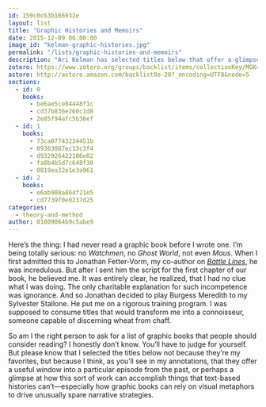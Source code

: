 ```yaml
---
id: 159c0c63b166932e
layout: list
title: "Graphic Histories and Memoirs"
date: 2015-12-09 06:00:00
image_id: "kelman-graphic-histories.jpg"
permalink: "/lists/graphic-histories-and-memoirs"
description: "Ari Kelman has selected titles below that offer a glimpse at how graphic books can accomplish things that text-based histories can’t – especially how this sort of work can rely on visual metaphors to drive unusually spare narrative strategies."
zotero: https://www.zotero.org/groups/backlist/items/collectionKey/MGK4HNZ8
astore: http://astore.amazon.com/backlist0e-20?_encoding=UTF8&node=5
sections:
  - id: 0
    books:
      - be6ae5ce84448f1c
      - cd37b836e260c1d8
      - 2e85f94afc5b36ef
  - id: 1
    books:
      - 73ca07743234451b
      - 09363087ec13c3f4
      - d932926422106e02
      - fa8b4b5d7c648f30
      - 0819ea32e1e3a961
  - id: 2
    books:
      - e6ab908a864f21e5
      - cd7739f0e0237d25
categories:
  - theory-and-method
author: 01809064b9c5abe9
---
```

Here’s the thing:  I had never read a graphic book before I wrote one.  I’m being totally serious: no _Watchmen_, no _Ghost World_, not even _Maus_.  When I first admitted this to Jonathan Fetter-Vorm, my co-author on [_Battle Lines_](http://www.amazon.com/exec/obidos/asin/0809094746/ref=nosim/clionautics-20), he was incredulous.  But after I sent him the script for the first chapter of our book, he believed me.  It was entirely clear, he realized, that I had no clue what I was doing. The only charitable explanation for such incompetence was ignorance.  And so Jonathan decided to play Burgess Meredith to my Sylvester Stallone. He put me on a rigorous training program. I was supposed to consume titles that would transform me into a connoisseur, someone capable of discerning wheat from chaff.

So am I the right person to ask for a list of graphic books that people should consider reading? I honestly don’t know. You’ll have to judge for yourself. But please know that I selected the titles below not because they’re my favorites, but because I think, as you’ll see in my annotations, that they offer a useful window into a particular episode from the past, or perhaps a glimpse at how this sort of work can accomplish things that text-based histories can’t—especially how graphic books can rely on visual metaphors to drive unusually spare narrative strategies.
